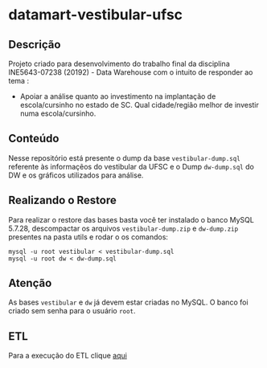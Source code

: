 # datamart-vestibular-ufsc

## Descrição 
Projeto criado para desenvolvimento do trabalho final da disciplina INE5643-07238 (20192) - Data Warehouse com o intuito de responder ao tema : 

* Apoiar a análise quanto ao investimento na implantação de escola/cursinho no estado de SC. Qual cidade/região melhor de investir numa escola/cursinho.


## Conteúdo
Nesse repositório está presente o dump da base `vestibular-dump.sql` referente às informaçẽos do vestibular da UFSC e o Dump `dw-dump.sql` do DW e os gráficos utilizados para análise.

## Realizando o Restore
Para realizar o restore das bases basta você ter instalado o banco MySQL 5.7.28, descompactar os arquivos `vestibular-dump.zip` e `dw-dump.zip` presentes na pasta utils e rodar o os comandos:
```shell
mysql -u root vestibular < vestibular-dump.sql
mysql -u root dw < dw-dump.sql
```
## Atenção
As bases `vestibular` e `dw` já devem estar criadas no MySQL.
O banco foi criado sem senha para o usuário `root`.

## ETL

Para a execução do ETL clique [aqui](https://github.com/rrvs/datamart-vestibular-ufsc/blob/master/ETL/README.md)
